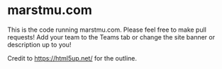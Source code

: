 # marstmu.com

This is the code running marstmu.com. Please feel free to make pull requests! Add your team to the Teams tab or change the site banner or description up to you!


Credit to https://html5up.net/ for the outline.
